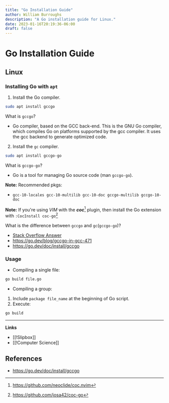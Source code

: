 ```yaml
---
title: "Go Installation Guide"
author: William Burroughs
description: "A Go installation guide for Linux."
date: 2023-01-16T20:19:36-06:00
draft: false
---
```


# Go Installation Guide

## Linux 

### Installing Go with `apt`

1. Install the Go compiler.

```bash
sudo apt install gccgo
```

What is `gccgo`?
- Go compiler, based on the GCC back-end. This is the GNU Go compiler, which compiles Go on platforms supported by the gcc compiler. It uses the gcc backend to generate optimized code.
	
2. Install the `gc` compiler.

```bash
sudo apt install gccgo-go
```

What is `gccgo-go`?
- Go is a tool for managing Go source code (man `gccgo-go`).

**Note:** Recommended pkgs:
- `gcc-10-locales gcc-10-multilib gcc-10-doc gccgo-multilib gccgo-10-doc`


**Note:** If you're using _VIM_ with the ***coc***[^1] plugin, then install the Go extension with `:CocInstall coc-go`[^2] 

What is the difference between `gccgo` and `gc`(`gccgo-go`)?
- [Stack Overflow Answer](https://stackoverflow.com/questions/25811445/what-are-the-primary-differences-between-gc-and-gccgo)
- https://go.dev/blog/gccgo-in-gcc-471
- https://go.dev/doc/install/gccgo

### Usage

- Compiling a single file:

```bash
go build file.go
```

- Compiling a group:

1. Include `package file_name` at the beginning of Go script.
2. Execute: 

```Bash
go build
```

---

**Links**
- [[!Slipbox]]
- [[!Computer Science]]

## References
- https://go.dev/doc/install/gccgo 

[^1]: https://github.com/neoclide/coc.nvim
[^2]: https://github.com/josa42/coc-go
